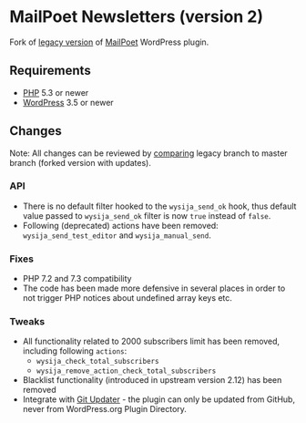 # MailPoet Newsletters (version 2)

Fork of [legacy version](https://wordpress.org/plugins/wysija-newsletters/) of [MailPoet](http://www.mailpoet.com/) WordPress plugin.

## Requirements

* [PHP](https://www.php.net/) 5.3 or newer
* [WordPress](https://wordpress.org/) 3.5 or newer

## Changes

Note: All changes can be reviewed by [comparing](https://github.com/chesio/wysija-newsletters/compare/legacy...master) legacy branch to master branch (forked version with updates).

### API

* There is no default filter hooked to the `wysija_send_ok` hook, thus default value passed to `wysija_send_ok` filter is now `true` instead of `false`.
* Following (deprecated) actions have been removed: `wysija_send_test_editor` and `wysija_manual_send`.

### Fixes

* PHP 7.2 and 7.3 compatibility
* The code has been made more defensive in several places in order to not trigger PHP notices about undefined array keys etc.

### Tweaks

* All functionality related to 2000 subscribers limit has been removed, including following `actions`:
  * `wysija_check_total_subscribers`
  * `wysija_remove_action_check_total_subscribers`
* Blacklist functionality (introduced in upstream version 2.12) has been removed
* Integrate with [Git Updater](https://github.com/afragen/git-updater) - the plugin can only be updated from GitHub, never from WordPress.org Plugin Directory.
